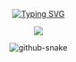 <div align="center">

<!-- dynamic typing effect 动态打字效果 -->
  <div align="center">
    <a href="https://blog.sunguoqi.com/">
      <img src="https://readme-typing-svg.demolab.com?font=Fira+Code&size=24&pause=1000&center=true&width=435&lines=%E5%B0%8F%E5%BC%A0%E5%90%8C%E5%AD%A6%E7%A5%9D%E4%BD%A0%E5%BC%80%E5%BF%83%E6%AF%8F%E4%B8%80%E5%A4%A9%EF%BC%81;fmt.Printf(%22Happy+every+day!%22)&center=true&size=27" alt="Typing SVG" />
    </a>
  </div>

  <!-- knock code pictures 敲代码的图片 -->
  <img src="https://cdn.jsdelivr.net/gh/sun0225SUN/sun0225SUN/assets/images/coding.gif" /><br>

<!-- 贪吃蛇代码贡献动画 -->

  <picture>
    <source media="(prefers-color-scheme: dark)" srcset="https://github.com/Zhangcantprogram/Zhangcantprogram/blob/output/github-contribution-grid-snake-dark.svg" />
    <source media="(prefers-color-scheme: light)" srcset="https://github.com/Zhangcantprogram/Zhangcantprogram/blob/output/github-contribution-grid-snake.svg" />
    <img alt="github-snake" src="https://cdn.jsdelivr.net/gh/sun0225SUN/sun0225SUN/profile-snake-contrib/github-contribution-grid-snake-dark.svg" />
  </picture>


</div>


<!--
**Zhangcantprogram/Zhangcantprogram** is a ✨ _special_ ✨ repository because its `README.md` (this file) appears on your GitHub profile.

Here are some ideas to get you started:

- 🔭 I’m currently working on ...
- 🌱 I’m currently learning ...
- 👯 I’m looking to collaborate on ...
- 🤔 I’m looking for help with ...
- 💬 Ask me about ...
- 📫 How to reach me: ...
- 😄 Pronouns: ...
- ⚡ Fun fact: ...
-->

